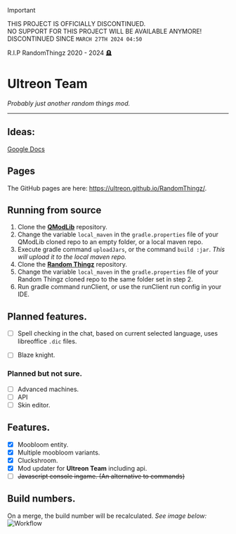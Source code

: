 > [!IMPORTANT]
> THIS PROJECT IS OFFICIALLY DISCONTINUED.  
> NO SUPPORT FOR THIS PROJECT WILL BE AVAILABLE ANYMORE!  
> DISCONTINUED SINCE `MARCH 27TH 2024 04:50`
>
> R.I.P RandomThingz 2020 - 2024 🪦

# Ultreon Team
*Probably just another random things mod.*

***
## Ideas:
[Google Docs](https://docs.google.com/document/d/1z3MKoFRFzNu_Qmz0HYUsLOh5f-y4033F9UBfSapATMY/edit?usp=sharing)

## Pages
The GitHub pages are here: https://ultreon.github.io/RandomThingz/.

## Running from source
1) Clone the [**QModLib**](https://github.com/Ultreon/ultreon-mod-lib) repository.  
2) Change the variable `local_maven` in the `gradle.properties` file of your QModLib cloned repo to an empty folder, or a local maven repo.
3) Execute gradle command `uploadJars`, or the command `build :jar`. *This will upload it to the local maven repo.*
4) Clone the [**Random Thingz**](https://github.com/Ultreon/RandomThingz) repository.
5) Change the variable `local_maven` in the `gradle.properties` file of your Random Thingz cloned repo to the same folder set in step 2.
6) Run gradle command runClient, or use the runClient run config in your IDE.

## Planned features.
 - [ ] Spell checking in the chat, based on current selected language, uses libreoffice `.dic` files.
 - [ ] Blaze knight.

    
### Planned but not sure.
 - [ ] Advanced machines.
 - [ ] API
 - [ ] Skin editor.

## Features.
 - [x] Moobloom entity.
 - [x] Multiple moobloom variants.
 - [x] Cluckshroom.
 - [x] Mod updater for **Ultreon Team** including api.
 - [ ] ~~Javascript console ingame. (An alternative to commands)~~

## Build numbers.
On a merge, the build number will be recalculated. *See image below:*  
![Workflow](https://github.com/Ultreon/RandomThingz/raw/master/img/Image1.png)
